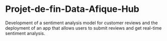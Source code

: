 # Projet-de-fin-Data-Afique-Hub
Development of a sentiment analysis model for customer reviews and the deployment of an app that allows users to submit reviews and get real-time sentiment analysis.
